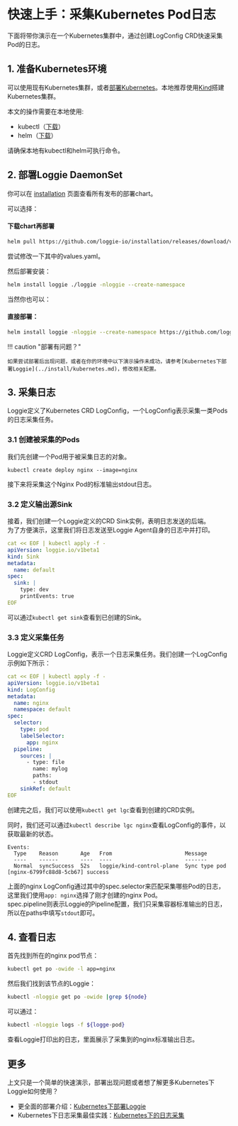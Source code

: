 # 快速上手：采集Kubernetes Pod日志

下面将带你演示在一个Kubernetes集群中，通过创建LogConfig CRD快速采集Pod的日志。

## 1. 准备Kubernetes环境

可以使用现有Kubernetes集群，或者[部署Kubernetes](https://kubernetes.io/zh/docs/tasks/tools/)。本地推荐使用[Kind](https://kind.sigs.k8s.io/)搭建Kubernetes集群。  

本文的操作需要在本地使用:

- kubectl（[下载](https://github.com/kubernetes/kubernetes/tree/master/CHANGELOG)）
- helm（[下载](https://helm.sh/docs/intro/install/)）

请确保本地有kubectl和helm可执行命令。

## 2. 部署Loggie DaemonSet

你可以在 [installation](https://github.com/loggie-io/installation/releases) 页面查看所有发布的部署chart。

可以选择：

#### 下载chart再部署

```bash
helm pull https://github.com/loggie-io/installation/releases/download/v1.0.0/loggie-v1.0.0.tgz && tar xvzf loggie-v1.0.0.tgz
```
尝试修改一下其中的values.yaml。

然后部署安装：

```bash
helm install loggie ./loggie -nloggie --create-namespace
```

当然你也可以：
#### 直接部署：

```bash
helm install loggie -nloggie --create-namespace https://github.com/loggie-io/installation/releases/download/v1.0.0/loggie-v1.0.0.tgz
```


!!! caution "部署有问题？"

    如果尝试部署后出现问题，或者在你的环境中以下演示操作未成功，请参考[Kubernetes下部署Loggie](../install/kubernetes.md)，修改相关配置。


## 3. 采集日志

Loggie定义了Kubernetes CRD LogConfig，一个LogConfig表示采集一类Pods的日志采集任务。

### 3.1 创建被采集的Pods

我们先创建一个Pod用于被采集日志的对象。
```shell
kubectl create deploy nginx --image=nginx
```
接下来将采集这个Nginx Pod的标准输出stdout日志。  

### 3.2 定义输出源Sink

接着，我们创建一个Loggie定义的CRD Sink实例，表明日志发送的后端。  
为了方便演示，这里我们将日志发送至Loggie Agent自身的日志中并打印。  

```yaml
cat << EOF | kubectl apply -f -
apiVersion: loggie.io/v1beta1
kind: Sink
metadata:
  name: default
spec:
  sink: |
    type: dev
    printEvents: true
EOF
```

可以通过`kubectl get sink`查看到已创建的Sink。

### 3.3 定义采集任务

Loggie定义CRD LogConfig，表示一个日志采集任务。我们创建一个LogConfig示例如下所示：  

```yaml
cat << EOF | kubectl apply -f -
apiVersion: loggie.io/v1beta1
kind: LogConfig
metadata:
  name: nginx
  namespace: default
spec:
  selector:
    type: pod
    labelSelector:
      app: nginx
  pipeline:
    sources: |
      - type: file
        name: mylog
        paths:
        - stdout
    sinkRef: default
EOF
```

创建完之后，我们可以使用`kubectl get lgc`查看到创建的CRD实例。

同时，我们还可以通过`kubectl describe lgc nginx`查看LogConfig的事件，以获取最新的状态。

```
Events:
  Type    Reason       Age   From                       Message
  ----    ------       ----  ----                       -------
  Normal  syncSuccess  52s   loggie/kind-control-plane  Sync type pod [nginx-6799fc88d8-5cb67] success
```

上面的nginx LogConfig通过其中的spec.selector来匹配采集哪些Pod的日志，这里我们使用`app: nginx`选择了刚才创建的nginx Pod。  
spec.pipeline则表示Loggie的Pipeline配置，我们只采集容器标准输出的日志，所以在paths中填写`stdout`即可。  

## 4. 查看日志
首先找到所在的nginx pod节点：
```bash
kubectl get po -owide -l app=nginx
```

然后我们找到该节点的Loggie：
```bash
kubectl -nloggie get po -owide |grep ${node}
```
可以通过：
```bash
kubectl -nloggie logs -f ${logge-pod}
```
查看Loggie打印出的日志，里面展示了采集到的nginx标准输出日志。  

## 更多

上文只是一个简单的快速演示，部署出现问题或者想了解更多Kubernetes下Loggie如何使用？

- 更全面的部署介绍：[Kubernetes下部署Loggie](../install/kubernetes.md)
- Kubernetes下日志采集最佳实践：[Kubernetes下的日志采集](../../user-guide/use-in-kubernetes/collect-container-logs.md)